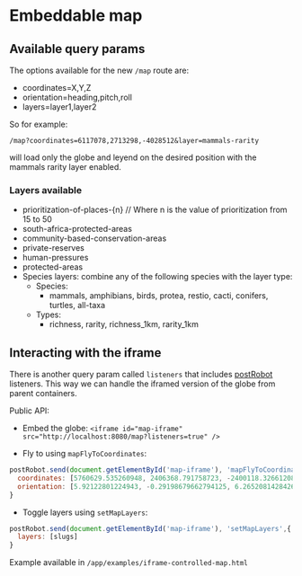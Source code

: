 # Embeddable map

## Available query params

The options available for the new `/map` route are:
- coordinates=X,Y,Z
- orientation=heading,pitch,roll
- layers=layer1,layer2

So for example:
```
/map?coordinates=6117078,2713298,-4028512&layer=mammals-rarity
```
will load only the globe and leyend on the desired position with the mammals rarity layer enabled.

### Layers available
- prioritization-of-places-{n} // Where n is the value of prioritization from 15 to 50
- south-africa-protected-areas
- community-based-conservation-areas
- private-reserves
- human-pressures
- protected-areas
- Species layers: combine any of the following species with the layer type:
  - Species:
    - mammals, amphibians, birds, protea, restio, cacti, conifers, turtles, all-taxa
  - Types:
    - richness, rarity, richness_1km, rarity_1km


## Interacting with the iframe

There is another query param called `listeners` that includes [postRobot](https://github.com/krakenjs/post-robot#parent-to-popup-messaging) listeners. This way we can handle the iframed version of the globe from parent containers.

Public API:
- Embed the globe:
`<iframe id="map-iframe" src="http://localhost:8080/map?listeners=true" />`

- Fly to using `mapFlyToCoordinates`:
```js
postRobot.send(document.getElementById('map-iframe'), 'mapFlyToCoordinates', {
  coordinates: [5760629.535260948, 2406368.791758723, -2400118.3266120856],
  orientation: [5.92122801224943, -0.29198679662794125, 6.26520814284261]
}
```
- Toggle layers using `setMapLayers`:
```js
postRobot.send(document.getElementById('map-iframe'), 'setMapLayers',{
  layers: [slugs]
}
```

Example available in `/app/examples/iframe-controlled-map.html`
